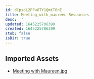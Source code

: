 ```yaml
---
id: dCpsdL2PFw6TY1QmtT0nE
title: Meeting_with_maureen Resources
desc: ''
updated: 1645225706399
created: 1645225706399
stub: false
isDir: true
---
```

## Imported Assets
- [Meeting with Maureen.jpg](/assets/meeting-with-maureen.jpg)
